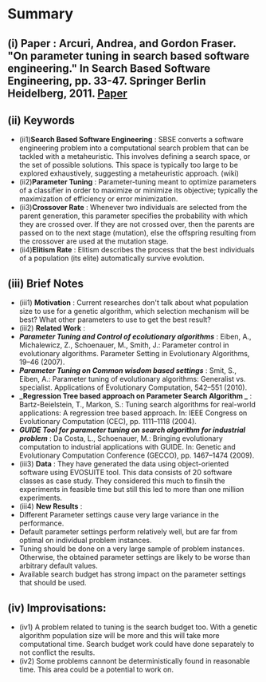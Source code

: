 # Summary 
## (i) Paper : Arcuri, Andrea, and Gordon Fraser. "On parameter tuning in search based software engineering." In Search Based Software Engineering, pp. 33-47. Springer Berlin Heidelberg, 2011. [Paper](Read1.pdf)

## (ii) Keywords

  * (ii1)**Search Based Software Engineering** : SBSE converts a software engineering problem into a computational search problem that can be tackled with a metaheuristic. This involves defining a search space, or the set of possible solutions. This space is typically too large to be explored exhaustively, suggesting a metaheuristic approach. (wiki)
  * (ii2)**Parameter Tuning** : Parameter-tuning meant to optimize parameters of a classifier in order to maximize or minimize its objective; typically the maximization of efficiency or error minimization.
  * (ii3)**Crossover Rate** : Whenever two individuals are selected from the parent generation, this parameter specifies the probability with which they are crossed over. If they are not crossed over, then the parents are passed on to the next stage (mutation), else the offspring resulting from the crossover are used at the mutation stage.
  * (ii4)**Elitism Rate**  : Elitism describes the process that the best individuals of a population (its elite) automatically survive evolution.

## (iii) Brief Notes

  * (iii1) **Motivation** : Current researches don't talk about what population size to use for a genetic algorithm, which selection mechanism will be best? What other parameters to use to get the best result?
  * (iii2) **Related Work** :
   * **_Parameter Tuning and Control of ecolutionary algorithms_** : Eiben, A., Michalewicz, Z., Schoenauer, M., Smith, J.: Parameter control in evolutionary algorithms. Parameter Setting in Evolutionary Algorithms, 19–46 (2007).
   * **_Parameter Tuning on Common wisdom based settings_** : Smit, S., Eiben, A.: Parameter tuning of evolutionary algorithms: Generalist vs. specialist. Applications of Evolutionary Computation, 542–551 (2010).
   * **_Regression Tree based approach on Parameter Search Algorithm _** : Bartz-Beielstein, T., Markon, S.: Tuning search algorithms for real-world applications: A regression tree based approach. In: IEEE Congress on Evolutionary Computation (CEC), pp. 1111–1118 (2004).
   * **_GUIDE Tool for parameter tuning on search algorithm for industrial problem_** : Da Costa, L., Schoenauer, M.: Bringing evolutionary computation to industrial applications with GUIDE. In: Genetic and Evolutionary Computation Conference (GECCO), pp. 1467–1474 (2009).
  * (iii3) **Data** : They have generated the data using object-oriented software using EVOSUITE tool. This data consists of 20 software classes as case study. They considered this much to finsih the experiments in feasible time but still this led to more than one million experiments.
  * (iii4) **New Results** :
   * Different Parameter settings cause very large variance in the performance.
   * Default parameter settings perform relatively well, but are far from optimal on individual problem instances.
   * Tuning should be done on a very large sample of problem instances. Otherwise, the obtained parameter settings are likely to be worse than arbitrary default values.
   * Available search budget has strong impact on the parameter settings that should be used.

## (iv) Improvisations:
  * (iv1) A problem related to tuning is the search budget too. With a genetic algorithm population size will be more and this will take more computational time. Search budget work could have done separately to not conflict the results.
  * (iv2) Some problems cannont be deterministically found in reasonable time. This area could be a potential to work on.
